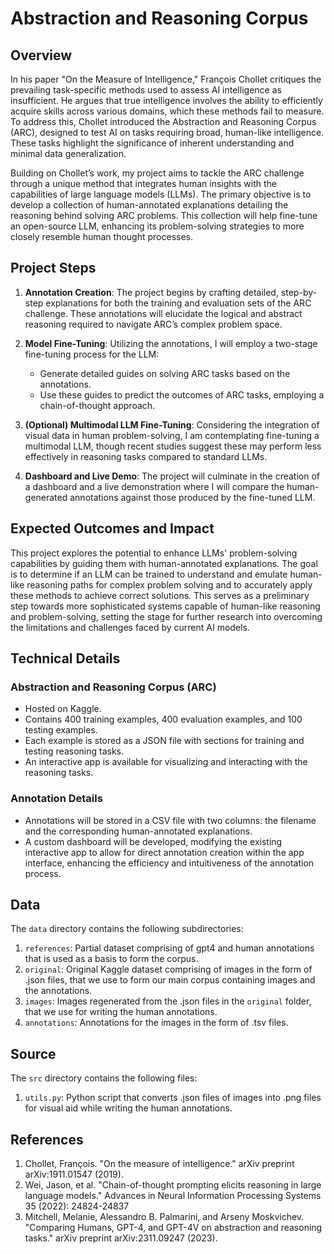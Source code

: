 # Abstraction and Reasoning Corpus

## Overview

In his paper "On the Measure of Intelligence," François Chollet critiques the prevailing task-specific methods used to assess AI intelligence as insufficient. He argues that true intelligence involves the ability to efficiently acquire skills across various domains, which these methods fail to measure. To address this, Chollet introduced the Abstraction and Reasoning Corpus (ARC), designed to test AI on tasks requiring broad, human-like intelligence. These tasks highlight the significance of inherent understanding and minimal data generalization.

Building on Chollet’s work, my project aims to tackle the ARC challenge through a unique method that integrates human insights with the capabilities of large language models (LLMs). The primary objective is to develop a collection of human-annotated explanations detailing the reasoning behind solving ARC problems. This collection will help fine-tune an open-source LLM, enhancing its problem-solving strategies to more closely resemble human thought processes.

## Project Steps

1. **Annotation Creation**: The project begins by crafting detailed, step-by-step explanations for both the training and evaluation sets of the ARC challenge. These annotations will elucidate the logical and abstract reasoning required to navigate ARC’s complex problem space.

2. **Model Fine-Tuning**: Utilizing the annotations, I will employ a two-stage fine-tuning process for the LLM:

    - Generate detailed guides on solving ARC tasks based on the annotations.
    - Use these guides to predict the outcomes of ARC tasks, employing a chain-of-thought approach.

3. **(Optional) Multimodal LLM Fine-Tuning**: Considering the integration of visual data in human problem-solving, I am contemplating fine-tuning a multimodal LLM, though recent studies suggest these may perform less effectively in reasoning tasks compared to standard LLMs.

4. **Dashboard and Live Demo**: The project will culminate in the creation of a dashboard and a live demonstration where I will compare the human-generated annotations against those produced by the fine-tuned LLM.

## Expected Outcomes and Impact

This project explores the potential to enhance LLMs' problem-solving capabilities by guiding them with human-annotated explanations. The goal is to determine if an LLM can be trained to understand and emulate human-like reasoning paths for complex problem solving and to accurately apply these methods to achieve correct solutions. This serves as a preliminary step towards more sophisticated systems capable of human-like reasoning and problem-solving, setting the stage for further research into overcoming the limitations and challenges faced by current AI models.

## Technical Details

### Abstraction and Reasoning Corpus (ARC)

- Hosted on Kaggle.
- Contains 400 training examples, 400 evaluation examples, and 100 testing examples.
- Each example is stored as a JSON file with sections for training and testing reasoning tasks.
- An interactive app is available for visualizing and interacting with the reasoning tasks.

### Annotation Details

- Annotations will be stored in a CSV file with two columns: the filename and the corresponding human-annotated explanations.
- A custom dashboard will be developed, modifying the existing interactive app to allow for direct annotation creation within the app interface, enhancing the efficiency and intuitiveness of the annotation process.

<!-- https://drive.google.com/file/d/1ZivhhXuwiot2SnvLAL17D5z5SwnLbQyU/view?usp=share_link -->

## Data

The `data` directory contains the following subdirectories:

1. `references`: Partial dataset comprising of gpt4 and human annotations that is used as a basis to form the corpus.
2. `original`: Original Kaggle dataset comprising of images in the form of .json files, that we use to form our main corpus containing images and the annotations.
3. `images`: Images regenerated from the .json files in the `original` folder, that we use for writing the human annotations.
4. `annotations`: Annotations for the images in the form of .tsv files.

## Source

The `src` directory contains the following files:

1. `utils.py`: Python script that converts .json files of images into .png files for visual aid while writing the human annotations.

## References

1. Chollet, François. "On the measure of intelligence." arXiv preprint arXiv:1911.01547 (2019).
2. Wei, Jason, et al. "Chain-of-thought prompting elicits reasoning in large language models." Advances in Neural Information Processing Systems 35 (2022): 24824-24837
3. Mitchell, Melanie, Alessandro B. Palmarini, and Arseny Moskvichev. "Comparing Humans, GPT-4, and GPT-4V on abstraction and reasoning tasks." arXiv preprint arXiv:2311.09247 (2023).
